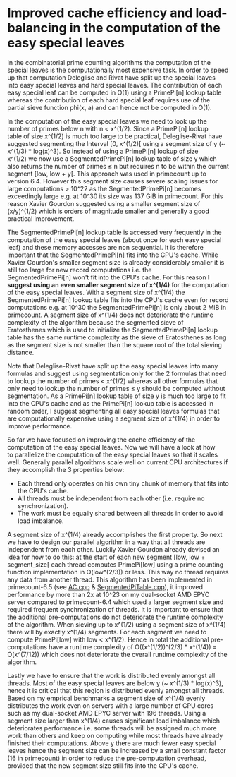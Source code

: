 # Improved cache efficiency and load-balancing in the computation of the easy special leaves

In the combinatorial prime counting algorithms the computation of the special leaves is the computationally most expensive task.
In order to speed up that computation Deleglise and Rivat have split up the special leaves into easy special leaves and hard
special leaves. The contribution of each easy special leaf can be computed in O(1) using a PrimePi[n] lookup table whereas the
contribution of each hard special leaf requires use of the partial sieve function phi(x, a) and can hence not be computed in O(1).

In the computation of the easy special leaves we need to look up the number of primes below n with n < x^(1/2). Since a
PrimePi[n] lookup table of size x^(1/2) is much too large to be practical, Deleglise-Rivat have suggested segmenting the Interval
[0, x^(1/2)[ using a segment size of y (~ x^(1/3) * log(x)^3). So instead of using a PrimePi[n] lookup of size x^(1/2) we now use
a SegmentedPrimePi[n] lookup table of size y which also returns the number of primes ≤ n but requires n to be within the current segment
[low, low + y[. This approach was used in primecount up to version 6.4. However this segment size causes severe scaling issues
for large computations > 10^22 as the SegmentedPrimePi[n] becomes exceedingly large e.g. at 10^30 its size was 137 GiB in
primecount. For this reason Xavier Gourdon suggested using a smaller segment size of (x/y)^(1/2) which is orders of magnitude
smaller and generally a good practical improvement.

The SegmentedPrimePi[n] lookup table is accessed very frequently in the computation of the easy special leaves (about once for each
easy special leaf) and these memory accesses are non sequential. It is therefore important that the SegmentedPrimePi[n] fits into
the CPU's cache. While Xavier Gourdon's smaller segment size is already considerably smaller it is still too large for new record
computations i.e. the SegmentedPrimePi[n] won't fit into the CPU's cache. For this reason **I suggest using an even smaller segment
size of x^(1/4)** for the computation of the easy special leaves. With a segment size of x^(1/4) the SegmentedPrimePi[n] lookup table fits
into the CPU's cache even for record computations e.g. at 10^30 the SegmentedPrimePi[n] is only about 2 MiB in primecount. A segment
size of x^(1/4) does not deteriorate the runtime complexity of the algorithm because the segmented sieve of Eratosthenes which is
used to initialize the SegmentedPrimePi[n] lookup table has the same runtime complexity as the sieve of Eratosthenes as long as
the segment size is not smaller than the square root of the total sieving distance.

Note that Deleglise-Rivat have split up the easy special leaves into many formulas and suggest using segmentation only for the 2
formulas that need to lookup the number of primes < x^(1/2) whereas all other formulas that only need to lookup the number of
primes ≤ y should be computed without segmentation. As a PrimePi[n] lookup table of size y is much too large to fit into the CPU's
cache and as the PrimePi[n] lookup table is accessed in random order, I suggest segmenting all easy special leaves formulas that
are computationally expensive using a segment size of x^(1/4) in order to improve performance.

So far we have focused on improving the cache efficiency of the computation of the easy special leaves. Now we will have a look at
how to parallelize the computation of the easy special leaves so that it scales well. Generally parallel algorithms scale well on
current CPU architectures if they accomplish the 3 properties below:

* Each thread only operates on his own tiny chunk of memory that fits into the CPU's cache.
* All threads must be independent from each other (i.e. require no synchronization).
* The work must be equally shared between all threads in order to avoid load imbalance. 

A segment size of x^(1/4) already accomplishes the first property. So next we have to design our parallel algorithm in a way that
all threads are independent from each other. Luckily Xavier Gourdon already devised an idea for how to do this: at the start of
each new segment [low, low + segment_size[ each thread computes PrimePi[low] using a prime counting function implementation in
O(low^(2/3)) or less. This way no thread requires any data from another thread. This algorithm has been implemented in
primecount-6.5 (see [AC.cpp](https://github.com/kimwalisch/primecount/blob/master/src/gourdon/AC.cpp) &
[SegmentedPiTable.cpp](https://github.com/kimwalisch/primecount/blob/master/src/gourdon/SegmentedPiTable.cpp)), it improved performance
by more than 2x at 10^23 on my dual-socket AMD EPYC server compared to primecount-6.4 which used a larger segment size and
required frequent synchronization of threads. It is important to ensure that the additional pre-computations do not deteriorate
the runtime complexity of the algorithm. When sieving up to x^(1/2) using a segment size of x^(1/4) there will by exactly x^(1/4)
segments. For each segment we need to compute PrimePi[low] with low < x^(1/2). Hence in total the additional pre-computations
have a runtime complexity of O((x^(1/2))^(2/3) * x^(1/4)) = O(x^(7/12)) which does not deteriorate the overall runtime complexity
of the algorithm.

Lastly we have to ensure that the work is distributed evenly amongst all threads. Most of the easy special leaves are below y
(~ x^(1/3) * log(x)^3), hence it is critical that this region is distributed evenly amongst all threads. Based on my emprical
benchmarks a segment size of x^(1/4) evenly distributes the work even on servers with a large number of CPU cores such as my
dual-socket AMD EPYC server with 196 threads. Using a segment size larger than x^(1/4) causes significant load imbalance
which deteriorates performance i.e. some threads will be assigned much more work than others and keep on computing while most
threads have already finished their computations. Above y there are much fewer easy special leaves hence the segment size can be
increased by a small constant factor (16 in primecount) in order to reduce the pre-computation overhead, provided that the new
segment size still fits into the CPU's cache.
